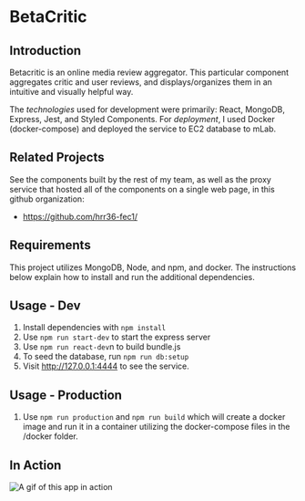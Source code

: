 # BetaCritic
## Introduction
Betacritic is an online media review aggregator. This particular component aggregates critic and user reviews, and displays/organizes them in an intuitive and visually helpful way.

The _technologies_ used for development were primarily: React, MongoDB, Express, Jest, and Styled Components.
For _deployment_, I used Docker (docker-compose) and deployed the service to EC2 database to mLab.

## Related Projects
See the components built by the rest of my team, as well as the proxy service that hosted all of the components on a single web page, in this github organization:
  - https://github.com/hrr36-fec1/
 
## Requirements
This project utilizes MongoDB, Node, and npm, and docker. The instructions below explain how to install and run the additional dependencies.

## Usage - Dev
1. Install dependencies with ```npm install```
1. Use ```npm run start-dev``` to start the express server
2. Use ```npm run react-dev```n to build bundle.js
3. To seed the database, run ```npm run db:setup```
4. Visit http://127.0.0.1:4444 to see the service.

## Usage - Production
1. Use ```npm run production``` and ```npm run build``` which will create a docker image and run it in a container utilizing the docker-compose files in the /docker folder.

## In Action
![A gif of this app in action](https://imgur.com/a/ZVuld36)
